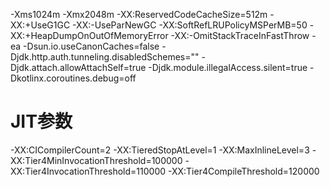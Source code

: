 -Xms1024m
-Xmx2048m
-XX:ReservedCodeCacheSize=512m
-XX:+UseG1GC
-XX:-UseParNewGC
-XX:SoftRefLRUPolicyMSPerMB=50
-XX:+HeapDumpOnOutOfMemoryError
-XX:-OmitStackTraceInFastThrow
-ea
-Dsun.io.useCanonCaches=false
-Djdk.http.auth.tunneling.disabledSchemes=""
-Djdk.attach.allowAttachSelf=true
-Djdk.module.illegalAccess.silent=true
-Dkotlinx.coroutines.debug=off

# JIT参数

-XX:CICompilerCount=2
-XX:TieredStopAtLevel=1
-XX:MaxInlineLevel=3
-XX:Tier4MinInvocationThreshold=100000
-XX:Tier4InvocationThreshold=110000
-XX:Tier4CompileThreshold=120000